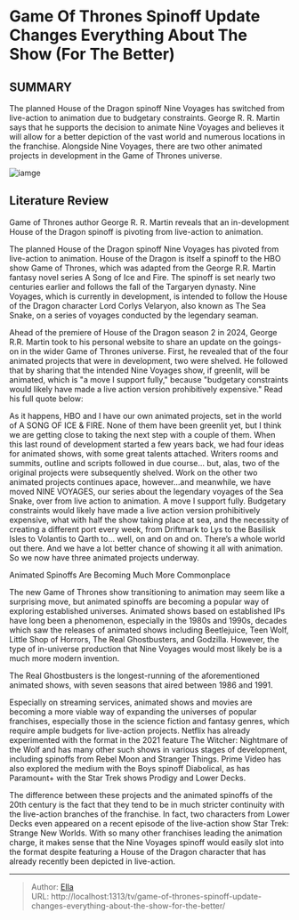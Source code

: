 # Game Of Thrones Spinoff Update Changes Everything About The Show (For The Better)


## SUMMARY 



  The planned House of the Dragon spinoff Nine Voyages has switched from live-action to animation due to budgetary constraints.   George R. R. Martin says that he supports the decision to animate Nine Voyages and believes it will allow for a better depiction of the vast world and numerous locations in the franchise.   Alongside Nine Voyages, there are two other animated projects in development in the Game of Thrones universe.  

![iamge](https://static1.srcdn.com/wordpress/wp-content/uploads/2023/12/steve-toussaint-as-lord-corlys-velaryon-in-house-of-the-dragon.jpg)

## Literature Review
Game of Thrones author George R. R. Martin reveals that an in-development House of the Dragon spinoff is pivoting from live-action to animation.




The planned House of the Dragon spinoff Nine Voyages has pivoted from live-action to animation. House of the Dragon is itself a spinoff to the HBO show Game of Thrones, which was adapted from the George R.R. Martin fantasy novel series A Song of Ice and Fire. The spinoff is set nearly two centuries earlier and follows the fall of the Targaryen dynasty. Nine Voyages, which is currently in development, is intended to follow the House of the Dragon character Lord Corlys Velaryon, also known as The Sea Snake, on a series of voyages conducted by the legendary seaman.




Ahead of the premiere of House of the Dragon season 2 in 2024, George R.R. Martin took to his personal website to share an update on the goings-on in the wider Game of Thrones universe. First, he revealed that of the four animated projects that were in development, two were shelved. He followed that by sharing that the intended Nine Voyages show, if greenlit, will be animated, which is &#34;a move I support fully,&#34; because &#34;budgetary constraints would likely have made a live action version prohibitively expensive.&#34; Read his full quote below:


As it happens, HBO and I have our own animated projects, set in the world of A SONG OF ICE &amp; FIRE. None of them have been greenlit yet, but I think we are getting close to taking the next step with a couple of them. When this last round of development started a few years back, we had four ideas for animated shows, with some great talents attached. Writers rooms and summits, outline and scripts followed in due course… but, alas, two of the original projects were subsequently shelved. Work on the other two animated projects continues apace, however…and meanwhile, we have moved NINE VOYAGES, our series about the legendary voyages of the Sea Snake, over from live action to animation. A move I support fully. Budgetary constraints would likely have made a live action version prohibitively expensive, what with half the show taking place at sea, and the necessity of creating a different port every week, from Driftmark to Lys to the Basilisk Isles to Volantis to Qarth to… well, on and on and on. There’s a whole world out there. And we have a lot better chance of showing it all with animation. So we now have three animated projects underway.






 Animated Spinoffs Are Becoming Much More Commonplace 
          

The new Game of Thrones show transitioning to animation may seem like a surprising move, but animated spinoffs are becoming a popular way of exploring established universes. Animated shows based on established IPs have long been a phenomenon, especially in the 1980s and 1990s, decades which saw the releases of animated shows including Beetlejuice, Teen Wolf, Little Shop of Horrors, The Real Ghostbusters, and Godzilla. However, the type of in-universe production that Nine Voyages would most likely be is a much more modern invention.



The Real Ghostbusters is the longest-running of the aforementioned animated shows, with seven seasons that aired between 1986 and 1991.







Especially on streaming services, animated shows and movies are becoming a more viable way of expanding the universes of popular franchises, especially those in the science fiction and fantasy genres, which require ample budgets for live-action projects. Netflix has already experimented with the format in the 2021 feature The Witcher: Nightmare of the Wolf and has many other such shows in various stages of development, including spinoffs from Rebel Moon and Stranger Things. Prime Video has also explored the medium with the Boys spinoff Diabolical, as has Paramount&#43; with the Star Trek shows Prodigy and Lower Decks.

The difference between these projects and the animated spinoffs of the 20th century is the fact that they tend to be in much stricter continuity with the live-action branches of the franchise. In fact, two characters from Lower Decks even appeared on a recent episode of the live-action show Star Trek: Strange New Worlds. With so many other franchises leading the animation charge, it makes sense that the Nine Voyages spinoff would easily slot into the format despite featuring a House of the Dragon character that has already recently been depicted in live-action.






---

> Author: [Ella](https://instagram.hk.cn/)  
> URL: http://localhost:1313/tv/game-of-thrones-spinoff-update-changes-everything-about-the-show-for-the-better/  

